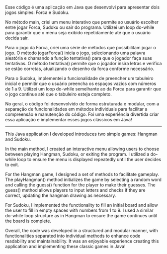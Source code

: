 Esse código é uma aplicação em Java que desenvolvi para apresentar dois jogos simples: Forca e Sudoku.

No método main, criei um menu interativo que permite ao usuário escolher entre jogar Forca, Sudoku ou sair do programa. Utilizei um loop do-while para garantir que o menu seja exibido repetidamente até que o usuário decida sair.

Para o jogo da Forca, criei uma série de métodos que possibilitam jogar o jogo. O método jogarForca() inicia o jogo, selecionando uma palavra aleatória e chamando a função tentativa() para que o jogador faça suas tentativas. O método tentativa() permite que o jogador insira letras e verifica se estão corretas, atualizando o desenho da forca conforme necessário.

Para o Sudoku, implementei a funcionalidade de preencher um tabuleiro inicial e permitir que o usuário preencha os espaços vazios com números de 1 a 9. Utilizei um loop do-while semelhante ao da Forca para garantir que o jogo continue até que o tabuleiro esteja completo.

No geral, o código foi desenvolvido de forma estruturada e modular, com a separação de funcionalidades em métodos individuais para facilitar a compreensão e manutenção do código. Foi uma experiência divertida criar essa aplicação e implementar esses jogos clássicos em Java!


-----------------------------------------------------------------------------------------------------------------------------------------------------------------------------------------------------------------

This Java application I developed introduces two simple games: Hangman and Sudoku.

In the main method, I created an interactive menu allowing users to choose between playing Hangman, Sudoku, or exiting the program. I utilized a do-while loop to ensure the menu is displayed repeatedly until the user decides to exit.

For the Hangman game, I designed a set of methods to facilitate gameplay. The playHangman() method initializes the game by selecting a random word and calling the guess() function for the player to make their guesses. The guess() method allows players to input letters and checks if they are correct, updating the hangman drawing as necessary.

For Sudoku, I implemented the functionality to fill an initial board and allow the user to fill in empty spaces with numbers from 1 to 9. I used a similar do-while loop structure as in Hangman to ensure the game continues until the board is complete.

Overall, the code was developed in a structured and modular manner, with functionalities separated into individual methods to enhance code readability and maintainability. It was an enjoyable experience creating this application and implementing these classic games in Java!
